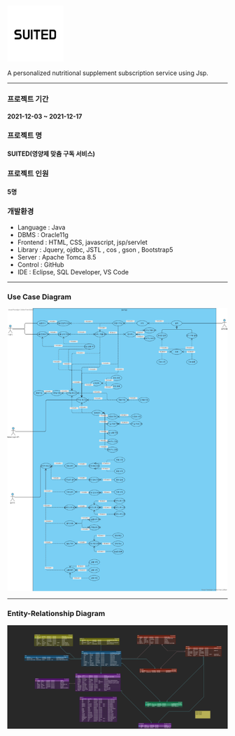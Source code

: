 ![Alt text](/SUITED-Logo.png)



A personalized nutritional supplement subscription service using Jsp.

- - -

### 프로젝트 기간
#### 2021-12-03 ~ 2021-12-17


### 프로젝트 명
#### SUITED(영양제 맞춤 구독 서비스)


### 프로젝트 인원
#### 5명


### 개발환경
+ Language : Java
+ DBMS : Oracle11g
+ Frontend : HTML, CSS, javascript, jsp/servlet
+ Library : Jquery, ojdbc, JSTL , cos , gson , Bootstrap5
+ Server : Apache Tomca 8.5
+ Control : GitHub
+ IDE : Eclipse, SQL Developer, VS Code

- - -
### Use Case Diagram
![Alt text](/SUITED-UseCase.jpg)
- - -
### Entity-Relationship Diagram
![Alt text](SUITED-ERD.png)
